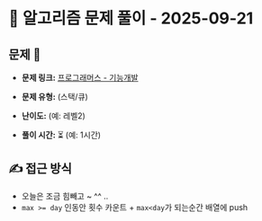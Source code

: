 # 📝 알고리즘 문제 풀이 - 2025-09-21

## 문제 📖

- **문제 링크:** [프로그래머스 - 기능개발](https://school.programmers.co.kr/learn/courses/30/lessons/42586)

- **문제 유형:** (스택/큐)

- **난이도:** (예: 레벨2)

- **풀이 시간:** ⏳ (예: 1시간)

## ✍ 접근 방식

- 오늘은 조금 힘빼고 ~ ^^ ..
- `max >= day` 인동안 횟수 카운트 + `max<day`가 되는순간 배열에 push

